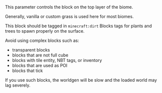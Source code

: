 This parameter controls the block on the top layer of the biome. 

Generally, vanilla or custom grass is used here for most biomes.

This block should be tagged in `minecraft:dirt` Blocks tags for plants and 
trees to spawn properly on the surface.

Avoid using complex blocks such as:

* transparent blocks
* blocks that are not full cube
* blocks with tile entity, NBT tags, or inventory
* blocks that are used as POI
* blocks that tick

If you use such blocks, the worldgen will be slow and the loaded world may lag severely.